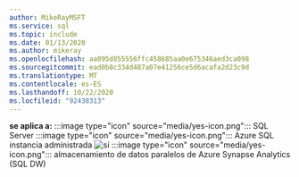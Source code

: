```yaml
---
author: MikeRayMSFT
ms.service: sql
ms.topic: include
ms.date: 01/13/2020
ms.author: mikeray
ms.openlocfilehash: aa095d855556ffc458685aa0e675346aed3ca098
ms.sourcegitcommit: ead0b8c334d487a07e41256ce5d6acafa2d23c9d
ms.translationtype: MT
ms.contentlocale: es-ES
ms.lasthandoff: 10/22/2020
ms.locfileid: "92438313"
---
```

<Token>**se aplica a:** :::image type="icon" source="media/yes-icon.png"::: SQL Server :::image type="icon" source="media/yes-icon.png"::: Azure SQL instancia administrada ![ sí ](media/yes-icon.png) :::image type="icon" source="media/yes-icon.png"::: almacenamiento de datos paralelos de Azure Synapse Analytics (SQL DW) </Token>
